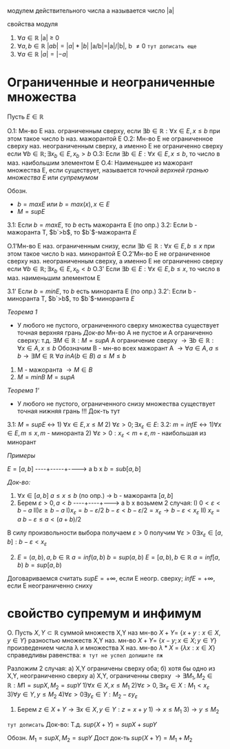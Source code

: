 модулем действительного числа а называется число |a|

свойства модуля
1. $\forall a \in \mathbb R$ |a| $\geq$ 0
2. $\forall a, b \in \mathbb R$ $|ab|=|a|*|b|$
|a/b|=|a|/|b|, b $\ne 0$
`тут дописать еще`
3. $\forall a \in \mathbb R$ $|a|=|-a|$
# Ограниченные и неограниченные множества

Пусть $E\in \mathbb R$

О.1: Мн-во E наз. ограниченным сверху, если $\exists b \in \mathbb R: \forall x \in E, x\leq b$ при этом такое число b наз. мажорантой E
О.2: Мн-во E не ограниченное сверху наз. неограниченным сверху, а именно E не ограниченно сверху если $\forall b \in \mathbb R; \exists x_b \in E, x_b>b$
О.3: Если $\exists b \in E: \forall x \in E, x\leq b$, то число в маз. наибольшим элементом Е
О.4: Наименьшее из мажорант множества E, если существует, называется *точной верхней гранью множества E* или *супремумом*

Обозн.
- $b = max E$ или $b=max(x), x \in E$
- $M = supE$ 

З.1: Если $b=maxE$, то $b$ есть мажоранта E (по опр.)
З.2: Если b - мажоранта T, $b`>b$, то $b`$-мажоранта $E$

O.1'Мн-во E наз. ограниченным снизу, если $\exists b \in \mathbb R: \forall x \in E, b \leq x$ при этом такое число b наз. минорантой E
O.2'Мн-во E не ограниченное сверху наз. неограниченным сверху, а именно E не ограниченно сверху если $\forall b \in \mathbb R; \exists x_b \in E, x_b<b$
O.3' Если $\exists b \in E: \forall x \in E, b\leq x$, то число в маз. наименьшим элементом Е

З.1' Если $b=minE$, то $b$ есть миноранта E (по опр.)
З.2': Если b - миноранта T, $b`>b$, то $b`$-миноранта $E$

_Теорема 1_
- У любого не пустого, ограниченного сверху множества существует точная верхняя грань
_Док-во_
	Мн-во A не пустое и A ограниченно сверху:
т.д. $\exists M \in \mathbb R: M=supA$
А ограничение сверху $\rightarrow \exists b \in \mathbb R : \forall x \in A , x \leq b$
Обозначим B - мн-во всех мажорант A $\rightarrow \forall a \in A, a \leq b \rightarrow \exists M \in \mathbb R$ 
$\forall a \ in A (b\in B)$ $a \leq M \leq b$
1) M - мажоранта $\rightarrow M \in B$
2) $M = minB$
$M=supA$

_Теорема 1'_
- У любого не пустого, ограниченного снизу множества существует точная нижняя грань
!!! Док-ть тут


З.1: $M=supE$ $\leftrightarrow$ 1) $\forall x \in E, x \leq M$ 2) $\forall ε >0; \exists x_ε \in E:$
З.2: $m=infE \leftrightarrow 1) \forall x \in E, m \leq x, m$ - миноранта 2) $\forall ε >0: x_ε<m+ε, m$ - наибольшая из минорант

_Примеры_

$E=[a,b]$
----+-----+---->
    a     b    x
$b=sub[a,b]$

_Док-во:_
1) $\forall x \in [a,b]$ $a \leq x \leq b$ (по опр.) $\rightarrow$ b - мажоранта $[a,b]$
2) Берем $ε>0, a<b$
----+----+--->
    a    b   x
возьмем 2 случая:
I) $0<ε<b-a$
II)$ε \geq b - a$
I)$x_ε = b - ε/2$
$b-ε < b - ε/2 = x_ε \rightarrow b-ε < x_ε$ 
II) $x_ε = a$
$b-ε \leq a < (a+b)/2$

В силу произвольности выбора получаем $ε>0$ получим $\forall ε>0 \exists x_ε \in [a,b]: b-ε < x_ε$

2. $E=(a,b), a,b \in \mathbb R$
$a=inf(a,b)$
$b=sup(a,b)$
$E=[a,b), b \in \mathbb R$
$a= inf[a,b)$
$b=sup[a,b)$

Договариваемся считать $supE = + \infty,$ если E неогр. сверху; $infE= + \infty$, если E неограниченно сниху
# свойство супремум и инфимум

О. Пусть $X,Y \subset \mathbb R$
суммой множеств X,Y наз мн-во $X+Y$= {$x+y: x\in X, y \in Y$}
разностью множеств X,Y наз. мн-во $X+Y$= {$x-y; x\in X;y \in Y$}
произведением числа λ и множества X наз. мн-во $λ*X$ = {$λx:x \in X$}
справедливы равенства:
`я тут не успел допишите пж`

Разложим 2 случая: 
а) X,Y ограничены сверху оба;
б) хотя бы одно из X,Y, неограниченно сверху
а) X,Y, ограниченны сверху $\rightarrow \exists M_1,M_2 \in \mathbb R: M1 = supX, M_2 = supY$
1)$\forall x \in X, x \leq M_1$
2)$\forall ε>0, \exists x_ε \in X: M_1<x_ε$
3)$\forall y \in Y, y \leq M_2$
4)$\forall ε > 0 \exists y_ε \in Y: M_2 - ε y_ε$

1. Берем $z \in X+Y \rightarrow \exists x \in X, y \in Y: z=x+y$
1)$\rightarrow x\leq M_1$
3)$\rightarrow y \leq M_2$ 

`тут дописать`
Док-во:
Т.д. $sup(X+Y) = supX+supY$




Обозн.
$M_1=supX, M_2=supY$
Дост док-ть $sup(X+Y)=M_1+M_2$ 

